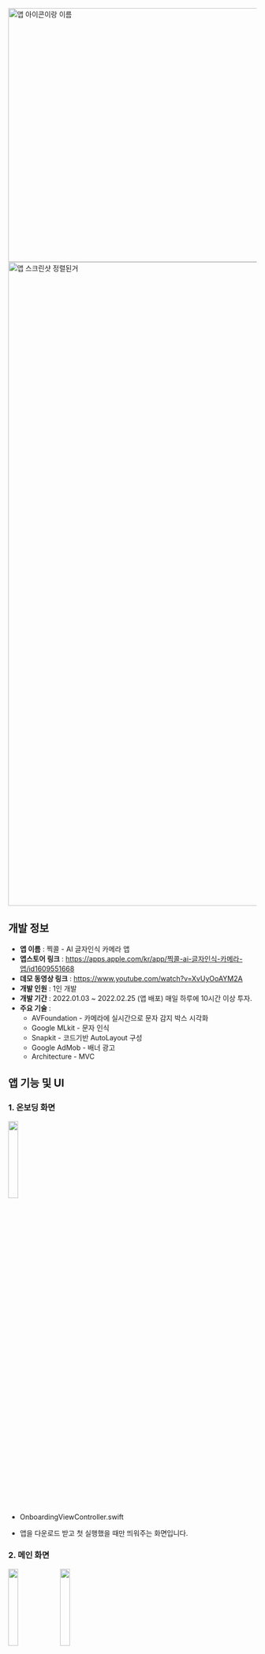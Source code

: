 <img width="515" alt="앱 아이콘이랑 이름" src="https://user-images.githubusercontent.com/61315014/155673238-7e328891-866a-4fb6-8aa6-5ff992e56e0b.png">

<img width="1306" alt="앱 스크린샷 정렬된거" src="https://user-images.githubusercontent.com/61315014/155672842-71c0023d-8b97-4d5d-a1e5-75eee1bae163.png">

 


## 개발 정보   
- **앱 이름** : 찍콜 - AI 글자인식 카메라 앱   
- **앱스토어 링크** : https://apps.apple.com/kr/app/찍콜-ai-글자인식-카메라-앱/id1609551668   
- **데모 동영상 링크** : https://www.youtube.com/watch?v=XvUyOoAYM2A   
- **개발 인원** : 1인 개발  
- **개발 기간** : 2022.01.03 ~ 2022.02.25 (앱 배포)   매일 하루에 10시간 이상 투자.   
- **주요 기술** :   
  - AVFoundation - 카메라에 실시간으로 문자 감지 박스 시각화   
  - Google MLkit - 문자 인식   
  - Snapkit - 코드기반 AutoLayout 구성   
  - Google AdMob - 배너 광고  
  - Architecture - MVC


## 앱 기능 및 UI   
### 1. 온보딩 화면   
<img src ="https://user-images.githubusercontent.com/61315014/155839877-2d8c320c-1dcf-4560-a8fa-a6fa705ad605.gif" width="20%" />

- OnboardingViewController.swift    

- 앱을 다운로드 받고 첫 실행했을 때만 띄워주는 화면입니다.  
   
### 2. 메인 화면   
<img src ="https://user-images.githubusercontent.com/61315014/155840408-73721286-3f3d-4ccb-b325-45909e335e46.gif" width="20%" />  <img src ="https://user-images.githubusercontent.com/61315014/155842860-33dd2c2b-97cd-4965-9249-ae8e2b6e6bec.gif" width="20%" /> 

- MainViewController.swift   

- 카메라에서 실시간으로 문자 감지 박스를 시각화합니다.   

- 전화모드 : 촬영한 사진안에서 전화번호를 인식했을 경우, 바로 전화 연결을 시도합니다. 그 뒤 인식화면으로 이동합니다.  

- 기본모드 : 촬영 후 바로 전화를 연결하지 않습니다. 인식화면으로 이동합니다.   
   
### 3. 인식 화면
<img src ="https://user-images.githubusercontent.com/61315014/155842359-63eacc7d-f0ed-4ca8-bf54-9bf17f7b68fd.gif" width="20%" />   
   
- RecognizeViewController.swift   
   
- 찍은 사진이나, 앨범에서 가져온 사진에서 문자를 인식합니다.  
    
- 문자 박스를 선택하면 상단의 Text View 에 표시됩니다.   
   
- 선택한 텍스트를 복사 / 공유 할 수 있습니다.   
   
### 4. 그 외 설정, 정보 화면
<img src ="https://user-images.githubusercontent.com/61315014/156487261-1d050061-d489-4eb2-be26-cf79c7164574.PNG" width="20%" /> <img src ="https://user-images.githubusercontent.com/61315014/156487343-d01e8880-3fe6-4f41-a91a-2bf26099414b.PNG" width="20%" /> <img src="https://user-images.githubusercontent.com/61315014/156487926-1cd80c01-2c78-4bc0-8712-2e17f1824c56.PNG" width="20%" /> <img src="https://user-images.githubusercontent.com/61315014/156487999-ec6a58c9-d20e-4d94-993f-52895ac852a6.PNG" width="20%" />

- MainSettingViewController.swift   
   
- SubSettingViewController.swift   
   
- InfoViewController.swift   
   
- HelpInfoViewController.swift
   
- 여러가지 설정을 할 수 있습니다.   
   
- 앱에 관한 정보를 표시합니다.
   
- Google AdMob 배너 광고를 표시합니다.
